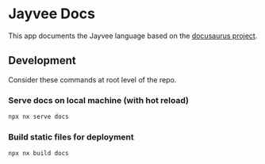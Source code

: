 # Jayvee Docs

This app documents the Jayvee language based on the [docusaurus project](https://docusaurus.io/).

## Development

Consider these commands at root level of the repo.

### Serve docs on local machine (with hot reload)
```bash
npx nx serve docs
```

### Build static files for deployment
```bash
npx nx build docs 
```

